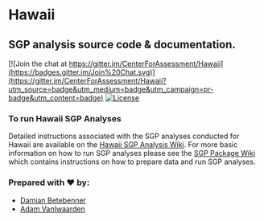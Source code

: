 Hawaii
========

SGP analysis source code & documentation.
-----------------------------------------

[![Join the chat at https://gitter.im/CenterForAssessment/Hawaii](https://badges.gitter.im/Join%20Chat.svg)](https://gitter.im/CenterForAssessment/Hawaii?utm_source=badge&utm_medium=badge&utm_campaign=pr-badge&utm_content=badge) [![License](http://img.shields.io/badge/license-GPL%203-brightgreen.svg?style=flat)](https://github.com/CenterForAssessment/Hawaii/blob/master/LICENSE.md)


### To run Hawaii SGP Analyses

Detailed instructions associated with the SGP analyses conducted for Hawaii are available on the [Hawaii SGP Analysis Wiki](https://github.com/CenterForAssessment/Hawaii/wiki). 
For more basic information on how to run SGP analyses please see the [SGP Package Wiki](https://github.com/CenterForAssessment/SGP/wiki/Home) which contains instructions on how to 
prepare data and run SGP analyses.

### Prepared with :heart: by:

* [Damian Betebenner](https://github.com/dbetebenner)
* [Adam VanIwaarden](https://github.com/adamvi)

